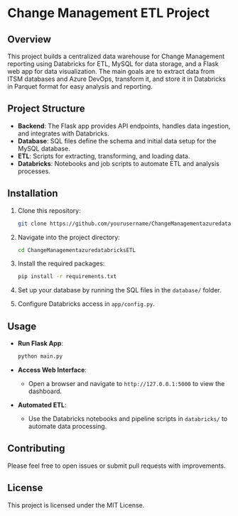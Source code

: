 # Change Management ETL Project

## Overview
This project builds a centralized data warehouse for Change Management reporting using Databricks for ETL, MySQL for data storage, and a Flask web app for data visualization. The main goals are to extract data from ITSM databases and Azure DevOps, transform it, and store it in Databricks in Parquet format for easy analysis and reporting.

## Project Structure
- **Backend**: The Flask app provides API endpoints, handles data ingestion, and integrates with Databricks.
- **Database**: SQL files define the schema and initial data setup for the MySQL database.
- **ETL**: Scripts for extracting, transforming, and loading data.
- **Databricks**: Notebooks and job scripts to automate ETL and analysis processes.

## Installation

1. Clone this repository:
    ```bash
    git clone https://github.com/yourusername/ChangeManagementazuredatabricksETL.git
    ```

2. Navigate into the project directory:
    ```bash
    cd ChangeManagementazuredatabricksETL
    ```

3. Install the required packages:
    ```bash
    pip install -r requirements.txt
    ```

4. Set up your database by running the SQL files in the `database/` folder.

5. Configure Databricks access in `app/config.py`.

## Usage

- **Run Flask App**:
    ```bash
    python main.py
    ```
- **Access Web Interface**:
    - Open a browser and navigate to `http://127.0.0.1:5000` to view the dashboard.

- **Automated ETL**:
    - Use the Databricks notebooks and pipeline scripts in `databricks/` to automate data processing.

## Contributing
Please feel free to open issues or submit pull requests with improvements.

## License
This project is licensed under the MIT License.
